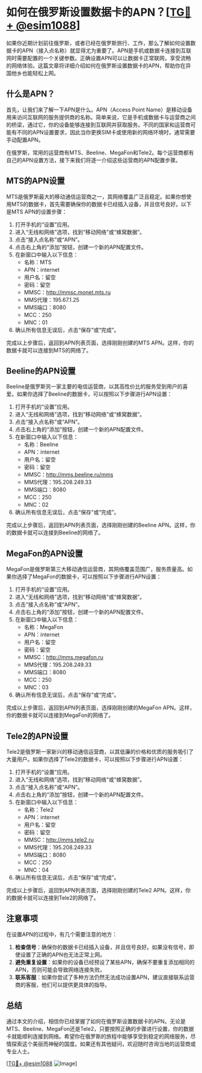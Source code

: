 # 如何在俄罗斯设置数据卡的APN？[[TG💪+ @esim1088](https://t.me/s/esim1088)]

如果你近期计划前往俄罗斯，或者已经在俄罗斯旅行、工作，那么了解如何设置数据卡的APN（接入点名称）就显得尤为重要了。APN是手机或数据卡连接到互联网时需要配置的一个关键参数。正确设置APN可以让数据卡正常联网，享受流畅的网络体验。这篇文章将详细介绍如何在俄罗斯设置数据卡的APN，帮助你在异国他乡也能轻松上网。

## 什么是APN？

首先，让我们来了解一下APN是什么。APN（Access Point Name）是移动设备用来访问互联网的服务提供商的名称。简单来说，它是手机或数据卡与运营商之间的桥梁，通过它，你的设备能够连接到互联网并获取服务。不同的国家和运营商可能有不同的APN设置要求，因此当你更换SIM卡或使用新的网络环境时，通常需要手动配置APN。

在俄罗斯，常用的运营商有MTS、Beeline、MegaFon和Tele2。每个运营商都有自己的APN设置方法，接下来我们将逐一介绍这些运营商的APN配置步骤。

## MTS的APN设置

MTS是俄罗斯最大的移动通信运营商之一，其网络覆盖广泛且稳定。如果你想使用MTS的数据卡，首先需要确保你的数据卡已经插入设备，并且信号良好。以下是MTS APN的设置步骤：

1. 打开手机的“设置”应用。
2. 进入“无线和网络”选项，找到“移动网络”或“蜂窝数据”。
3. 点击“接入点名称”或“APN”。
4. 点击右上角的“添加”按钮，创建一个新的APN配置文件。
5. 在新窗口中输入以下信息：
   - 名称：MTS
   - APN：internet
   - 用户名：留空
   - 密码：留空
   - MMSC：http://mmsc.monet.mts.ru
   - MMS代理：195.67.1.25
   - MMS端口：8080
   - MCC：250
   - MNC：01
6. 确认所有信息无误后，点击“保存”或“完成”。

完成以上步骤后，返回到APN列表页面，选择刚刚创建的MTS APN。这样，你的数据卡就可以连接到MTS的网络了。

## Beeline的APN设置

Beeline是俄罗斯另一家主要的电信运营商，以其高性价比的服务受到用户的喜爱。如果你选择了Beeline的数据卡，可以按照以下步骤进行APN设置：

1. 打开手机的“设置”应用。
2. 进入“无线和网络”选项，找到“移动网络”或“蜂窝数据”。
3. 点击“接入点名称”或“APN”。
4. 点击右上角的“添加”按钮，创建一个新的APN配置文件。
5. 在新窗口中输入以下信息：
   - 名称：Beeline
   - APN：internet
   - 用户名：留空
   - 密码：留空
   - MMSC：http://mms.beeline.ru/mms
   - MMS代理：195.208.249.33
   - MMS端口：8080
   - MCC：250
   - MNC：02
6. 确认所有信息无误后，点击“保存”或“完成”。

完成以上步骤后，返回到APN列表页面，选择刚刚创建的Beeline APN。这样，你的数据卡就可以连接到Beeline的网络了。

## MegaFon的APN设置

MegaFon是俄罗斯第三大移动通信运营商，其网络覆盖范围广，服务质量高。如果你选择了MegaFon的数据卡，可以按照以下步骤进行APN设置：

1. 打开手机的“设置”应用。
2. 进入“无线和网络”选项，找到“移动网络”或“蜂窝数据”。
3. 点击“接入点名称”或“APN”。
4. 点击右上角的“添加”按钮，创建一个新的APN配置文件。
5. 在新窗口中输入以下信息：
   - 名称：MegaFon
   - APN：internet
   - 用户名：留空
   - 密码：留空
   - MMSC：http://mms.megafon.ru
   - MMS代理：195.208.249.33
   - MMS端口：8080
   - MCC：250
   - MNC：03
6. 确认所有信息无误后，点击“保存”或“完成”。

完成以上步骤后，返回到APN列表页面，选择刚刚创建的MegaFon APN。这样，你的数据卡就可以连接到MegaFon的网络了。

## Tele2的APN设置

Tele2是俄罗斯一家新兴的移动通信运营商，以其低廉的价格和优质的服务吸引了大量用户。如果你选择了Tele2的数据卡，可以按照以下步骤进行APN设置：

1. 打开手机的“设置”应用。
2. 进入“无线和网络”选项，找到“移动网络”或“蜂窝数据”。
3. 点击“接入点名称”或“APN”。
4. 点击右上角的“添加”按钮，创建一个新的APN配置文件。
5. 在新窗口中输入以下信息：
   - 名称：Tele2
   - APN：internet
   - 用户名：留空
   - 密码：留空
   - MMSC：http://mms.tele2.ru
   - MMS代理：195.208.249.33
   - MMS端口：8080
   - MCC：250
   - MNC：04
6. 确认所有信息无误后，点击“保存”或“完成”。

完成以上步骤后，返回到APN列表页面，选择刚刚创建的Tele2 APN。这样，你的数据卡就可以连接到Tele2的网络了。

## 注意事项

在设置APN的过程中，有几个需要注意的地方：

1. **检查信号**：确保你的数据卡已经插入设备，并且信号良好。如果没有信号，即使设置了正确的APN也无法正常上网。
2. **避免重复设置**：如果你的设备已经预设了某些APN，确保不要重复添加相同的APN，否则可能会导致网络连接失败。
3. **联系客服**：如果你尝试了多种方法仍然无法成功设置APN，建议直接联系运营商的客服，他们可以提供更具体的指导。

## 总结

通过本文的介绍，相信你已经掌握了如何在俄罗斯设置数据卡的APN。无论是MTS、Beeline、MegaFon还是Tele2，只要按照正确的步骤进行设置，你的数据卡就能顺利连接到网络。希望你在俄罗斯的旅程中能够享受到稳定的网络服务，尽情探索这个美丽而神秘的国度。如果还有其他疑问，欢迎随时咨询当地的运营商或专业人士。

[[TG💪+ @esim1088](https://t.me/s/esim1088) ![Image](https://i.postimg.cc/4NQfJmqS/Snipaste-2025-05-13-00-14-12.png)]